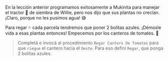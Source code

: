 <gs-attire attire-url="https://raw.githubusercontent.com/MumukiProject/mumuki-guia-gobstones-practica-procedimientos-kids/master/assets/attires/config.json"> </gs-attire> <gs-toolbox toolbox-url="https://raw.githubusercontent.com/MumukiProject/mumuki-guia-gobstones-practica-procedimientos-kids/master/assets/toolbox_1553290173357.xml"></gs-toolbox>

En la lección anterior programamos exitosamente a Mukinita para manejar el tractor :tractor: de siembra de Willie, pero nos dijo que sus plantas no crecían. ¡Claro, porque no les pusimos agua! :sweat_smile:

Para regar :sweat_drops: cada parcela tendremos que poner 2 bolitas azules. ¡Démosle vida a esas plantas entonces! Empecemos por los canteros de tomates. :tomato:

> Completá e invocá al procedimiento `Regar Cantero De Tomates` para que `riegue` el cantero hacia el `Oeste`. Para eso definí `Regar`, que ponga 2 bolitas azules.
